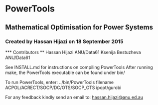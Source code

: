 PowerTools
=======

Mathematical Optimisation for Power Systems
-----------
###   Created by Hassan Hijazi on 18 September 2015
*** Contributors **
Hassan Hijazi ANU/Data61
Ksenija Bestuzheva ANU/Data61

See INSTALL.md for instructions on compiling PowerTools
After running make, the PowerTools executable can be found under bin/

To run PowerTools, enter: ../bin/PowerTools filename ACPOL/ACRECT/SOCP/DC/OTS/SOCP_OTS ipopt/gurobi

For any feedback kindly send an email to: hassan.hijazi@anu.ed.au
